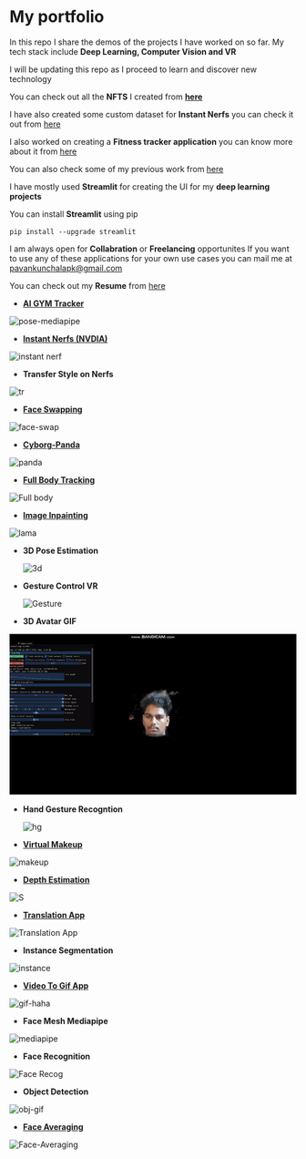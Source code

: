 # My portfolio
 In this repo I share the demos of the projects I have worked on so far.
 My tech stack include **Deep Learning, Computer Vision and VR** 
 
 I will be updating this repo as I proceed to learn and discover new technology 
 
 You can check out all the **NFTS** I created from **[here](https://github.com/Pavankunchala/Work-Showcase/tree/master/NFTS)**
 
 I have also created some custom dataset for **Instant Nerfs** you can check it out from [here](https://github.com/Pavankunchala/Work-Showcase/tree/master/Instant-Nerfs)
 
 I also worked on creating a **Fitness tracker application** you can know more about it from [here](https://github.com/Pavankunchala/Work-Showcase/tree/master/Gym-Trakcer)
 
 You can also check some of my previous work from [here](https://github.com/Pavankunchala/Project_Showcase)
 
 I have mostly used **Streamlit** for creating the UI for my **deep learning projects** 

 You can install **Streamlit** using pip
 ```
 pip install --upgrade streamlit
 ```
 
 I am always open for **Collabration** or **Freelancing** opportunites
 If you want to use any of these applications for your own use cases you can mail me at [pavankunchalapk@gmail.com](pavankunchalapk@gmail.com)
 
 
 You can check out my **Resume** from [here](https://drive.google.com/file/d/1u2KTL8JRu2hkV8jU56y76TIKB582HopS/view?usp=sharing) 
 
 * [**AI GYM Tracker**](https://github.com/Pavankunchala/Work-Showcase/tree/master/Gym-Trakcer)

![pose-mediapipe](https://github.com/Pavankunchala/Streamlit-Applications/blob/master/pose.gif)


* **[Instant Nerfs (NVDIA)](https://github.com/Pavankunchala/Streamlit-Applications/tree/master/Instant-Nerfs)**

![instant nerf](https://github.com/Pavankunchala/Work-Showcase/blob/master/extractedOBJ.gif)

* **Transfer Style on Nerfs**

![tr](https://github.com/Pavankunchala/Work-Showcase/blob/master/render_make.gif)

* [**Face Swapping**](https://github.com/Pavankunchala/Work-Showcase/tree/master/Face-Swap)

![face-swap](https://github.com/Pavankunchala/Work-Showcase/blob/master/Pavan-FaceSwap.gif)

* [**Cyborg-Panda**](https://opensea.io/collection/cyborg-panda-1)

![panda](https://github.com/Pavankunchala/Work-Showcase/blob/master/CyborgPanda%20NFT%20Gif.gif)

* [**Full Body Tracking**](https://www.linkedin.com/posts/pavan-kumar-reddy-kunchala_deeplearning-computervision-opencv-activity-6904116600149045248-kc0A)

![Full body](https://github.com/Pavankunchala/Streamlit-Applications/blob/master/Full%20body.gif)

* [**Image Inpainting**](https://www.linkedin.com/posts/pavan-kumar-reddy-kunchala_computervision-deeplearning-freelancing-activity-6929703369620029441-OoYi?utm_source=linkedin_share&utm_medium=member_desktop_web)

![lama](https://github.com/Pavankunchala/Work-Showcase/blob/master/lama%20Gif.gif)

* **3D Pose Estimation**

   ![3d](https://github.com/Pavankunchala/Work-Showcase/blob/master/3D-PoseEstimation-Gif.gif)
   
* **Gesture Control VR**

  ![Gesture](https://github.com/Pavankunchala/Work-Showcase/blob/master/Gesture%20Recog.gif)
  
* **3D Avatar GIF**

![avatar](https://github.com/Pavankunchala/Work-Showcase/blob/master/3d-avatar%20Pavan.gif)

* **Hand Gesture Recogntion**

    ![hg](https://github.com/Pavankunchala/Work-Showcase/blob/master/Gesture-Gif.gif)

* [**Virtual Makeup**](https://share.streamlit.io/pavankunchala/virtual_makeup_streamlit/main/app.py)

![makeup](https://github.com/Pavankunchala/Streamlit-Applications/blob/master/Makeup.gif)

* [**Depth Estimation**](https://www.linkedin.com/posts/pavan-kumar-reddy-kunchala_streamlit-openvino-computervision-ugcPost-6850394967794417664-BpmU)

![S](https://github.com/Pavankunchala/Streamlit-Applications/blob/master/depth-estim.gif)

* [**Translation App**](https://share.streamlit.io/pavankunchala/translation-app/main/translation_app.py)

![Translation App](https://github.com/Pavankunchala/Streamlit-Applications/blob/master/Trans-App.gif)

* **Instance Segmentation**

![instance](https://github.com/Pavankunchala/Streamlit-Applications/blob/master/ezgif.com-gif-maker%20(3).gif)

 * [**Video To Gif App**](https://www.linkedin.com/posts/pavan-kumar-reddy-kunchala_coding-streamlit-computervision-activity-6845398231380307968-zEWe)

![gif-haha](https://github.com/Pavankunchala/Streamlit-Applications/blob/master/downloaded-GIF%20(1).gif)
 
 * **Face Mesh Mediapipe**

![mediapipe](https://github.com/Pavankunchala/Streamlit-Applications/blob/master/mediapipe.gif)

* **Face Recognition**

![Face Recog](https://github.com/Pavankunchala/Streamlit-Applications/blob/master/face.gif)
 
 
 * **Object Detection**

![obj-gif](https://github.com/Pavankunchala/Streamlit-Applications/blob/master/newobj.gif)


* [**Face Averaging**](https://github.com/Pavankunchala/Face-Averaging-App)

![Face-Averaging](https://github.com/Pavankunchala/Streamlit-Applications/blob/master/face-average.gif)
 
 
 
